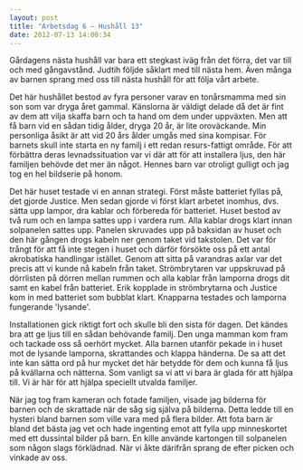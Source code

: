 ```yaml
---
layout: post
title: "Arbetsdag 6 – Hushåll 13"
date: 2012-07-13 14:00:34
---
```

Gårdagens nästa hushåll var bara ett stegkast iväg från det förra, det var till och med gångavstånd. Judtih följde såklart med till nästa hem. Även många av barnen sprang med oss till nästa hushåll för att följa vårt arbete. <!--more-->

Det här hushållet bestod av fyra personer varav en tonårsmamma med sin son som var dryga året gammal. Känslorna är väldigt delade då det är fint av dem att vilja skaffa barn och ta hand om dem under uppväxten. Men att få barn vid en sådan tidig ålder, dryga 20 år, är lite oroväckande. Min personliga åsikt är att vid 20 års ålder umgås med sina kompisar. För barnets skull inte starta en ny familj i ett redan resurs-fattigt område. För att förbättra deras levnadssituation var vi där att för att installera ljus, den här familjen behövde det mer än något. Hennes barn var otroligt gulligt och jag tog en hel bildserie på honom.

Det här huset testade vi en annan strategi. Först måste batteriet fyllas på, det gjorde Justice. Men sedan gjorde vi först klart arbetet inomhus, dvs. sätta upp lampor, dra kablar och förbereda för batteriet. Huset bestod av två rum och en lampa sattes upp i vardera rum. Alla kablar drogs klart innan solpanelen sattes upp. Panelen skruvades upp på baksidan av huset och den här gången drogs kabeln ner genom taket vid takstolen. Det var för trångt för att få inte stegen i huset och därför försökte oss på ett antal akrobatiska handlingar istället. Genom att sitta på varandras axlar var det precis att vi kunde nå kabeln från taket. Strömbrytaren var uppskruvad på dörrlisten på dörren mellan rummen och alla kablar från lamporna drogs dit samt en kabel från batteriet. Erik kopplade in strömbrytarna och Justice kom in med batteriet som bubblat klart. Knapparna testades och lamporna fungerande 'lysande'.

Installationen gick riktigt fort och skulle bli den sista för dagen. Det kändes bra att ge ljus till en sådan behövande familj. Den unga mamman kom fram och tackade oss så oerhört mycket. Alla barnen utanför pekade in i huset mot de lysande lamporna, skrattandes och klappa händerna. De sa att det inte kan sätta ord på hur mycket det här betydde för dem och kunna få ljus på kvällarna och nätterna. Som vanligt sa vi att vi bara är glada för att hjälpa till. Vi är här för att hjälpa speciellt utvalda familjer.

När jag tog fram kameran och fotade familjen, visade jag bilderna för barnen och de skrattade när de såg sig själva på bilderna. Detta ledde till en hysteri bland barnen som ville vara med på flera bilder. Att fota barn är bland det bästa jag vet och hade ingenting emot att fylla upp minneskortet med ett dussintal bilder på barn. En kille använde kartongen till solpanelen som någon slags förklädnad. När vi åkte därifrån  sprang de efter picken och vinkade av oss.
